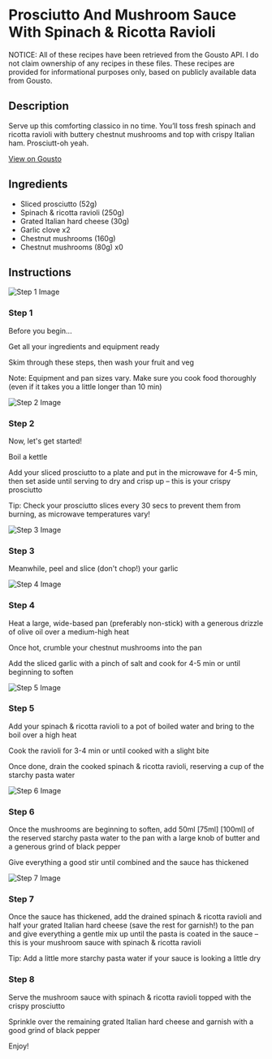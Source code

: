 # Prosciutto And Mushroom Sauce With Spinach & Ricotta Ravioli

NOTICE: All of these recipes have been retrieved from the Gousto API. I do not claim ownership of any recipes in these files. These recipes are provided for informational purposes only, based on publicly available data from Gousto.

## Description

Serve up this comforting classico in no time. You’ll toss fresh spinach and ricotta ravioli with buttery chestnut mushrooms and top with crispy Italian ham. Prosciutt-oh yeah.

[View on Gousto](https://www.gousto.co.uk/recipes/cookbook/prosciutto-and-mushroom-sauce-with-spinach-ricotta-ravioli)

## Ingredients

- Sliced prosciutto (52g)
- Spinach & ricotta ravioli (250g)
- Grated Italian hard cheese (30g)
- Garlic clove x2
- Chestnut mushrooms (160g)
- Chestnut mushrooms (80g) x0

## Instructions

![Step 1 Image](https://production-media.gousto.co.uk/cms/recipe-step-image/Admin10mm-Step-1-1664292995256-x200.jpg)

### Step 1

Before you begin...

Get all your ingredients and equipment ready

Skim through these steps, then wash your fruit and veg

Note: Equipment and pan sizes vary. Make sure you cook food thoroughly (even if it takes you a little longer than 10 min)

![Step 2 Image](https://production-media.gousto.co.uk/cms/recipe-step-image/step-2-1664292999422-x200.jpg)

### Step 2

Now, let's get started!

Boil a kettle

Add your sliced prosciutto to a plate and put in the microwave for 4-5 min, then set aside until serving to dry and crisp up – this is your crispy prosciutto

Tip: Check your prosciutto slices every 30 secs to prevent them from burning, as microwave temperatures vary!

![Step 3 Image](https://production-media.gousto.co.uk/cms/recipe-step-image/step-3-1664293003550-x200.jpg)

### Step 3

Meanwhile, peel and slice (don't chop!) your garlic

![Step 4 Image](https://production-media.gousto.co.uk/cms/recipe-step-image/step-4-1664293008248-x200.jpg)

### Step 4

Heat a large, wide-based pan (preferably non-stick) with a generous drizzle of olive oil over a medium-high heat

Once hot, crumble your chestnut mushrooms into the pan

Add the sliced garlic with a pinch of salt and cook for 4-5 min or until beginning to soften

![Step 5 Image](https://production-media.gousto.co.uk/cms/recipe-step-image/step-5-1664293013164-x200.jpg)

### Step 5

Add your spinach & ricotta ravioli to a pot of boiled water and bring to the boil over a high heat

Cook the ravioli for 3-4 min or until cooked with a slight bite

Once done, drain the cooked spinach & ricotta ravioli, reserving a cup of the starchy pasta water

![Step 6 Image](https://production-media.gousto.co.uk/cms/recipe-step-image/step-6-1664293017159-x200.jpg)

### Step 6

Once the mushrooms are beginning to soften, add 50ml <span class="text-purple">[75ml]</span> <span class="text-danger">[100ml]</span> of the reserved starchy pasta water to the pan with a large knob of butter and a generous grind of black pepper

Give everything a good stir until combined and the sauce has thickened

![Step 7 Image](https://production-media.gousto.co.uk/cms/recipe-step-image/step-7-1664293020468-x200.jpg)

### Step 7

Once the sauce has thickened, add the drained spinach & ricotta ravioli and half your grated Italian hard cheese (save the rest for garnish!) to the pan and give everything a gentle mix up until the pasta is coated in the sauce – this is your mushroom sauce with spinach & ricotta ravioli

Tip: Add a little more starchy pasta water if your sauce is looking a little dry

### Step 8

Serve the mushroom sauce with spinach & ricotta ravioli topped with the crispy prosciutto

Sprinkle over the remaining grated Italian hard cheese and garnish with a good grind of black pepper

Enjoy!

